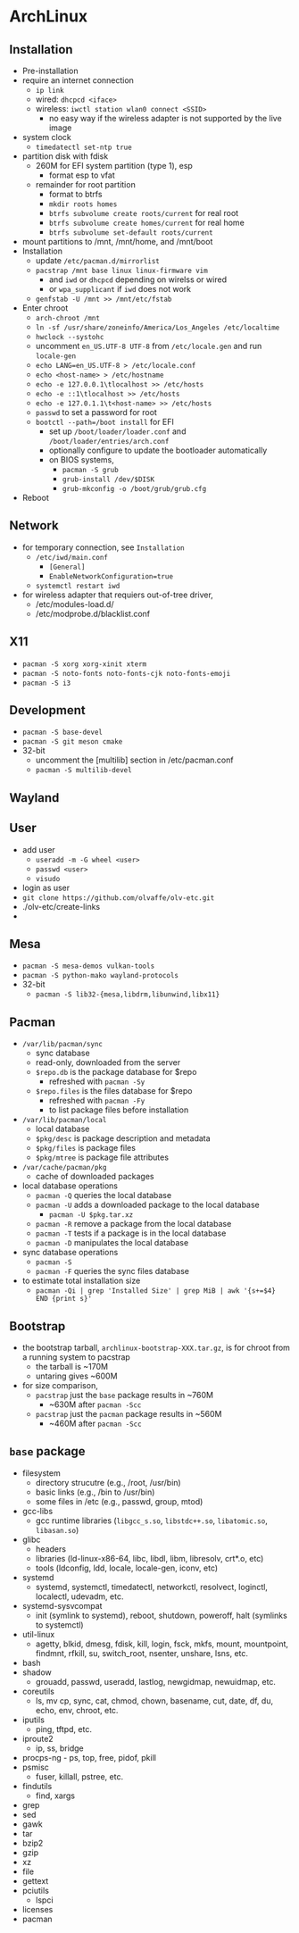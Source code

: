 ArchLinux
=========

## Installation

- Pre-installation
 - require an internet connection
   - `ip link`
   - wired: `dhcpcd <iface>`
   - wireless: `iwctl station wlan0 connect <SSID>`
     - no easy way if the wireless adapter is not supported by the live image
 - system clock
   - `timedatectl set-ntp true`
 - partition disk with fdisk
   - 260M for EFI system partition (type 1), esp
     - format esp to vfat
   - remainder for root partition
     - format to btrfs
     - `mkdir roots homes`
     - `btrfs subvolume create roots/current` for real root
     - `btrfs subvolume create homes/current` for real home
     - `btrfs subvolume set-default roots/current`
 - mount partitions to /mnt, /mnt/home, and /mnt/boot
- Installation
   - update `/etc/pacman.d/mirrorlist`
   - `pacstrap /mnt base linux linux-firmware vim`
     - and `iwd` or `dhcpcd` depending on wirelss or wired
     - or `wpa_supplicant` if `iwd` does not work
   - `genfstab -U /mnt >> /mnt/etc/fstab`
- Enter chroot
   - `arch-chroot /mnt`
   - `ln -sf /usr/share/zoneinfo/America/Los_Angeles /etc/localtime`
   - `hwclock --systohc`
   - uncomment `en_US.UTF-8 UTF-8` from `/etc/locale.gen` and run `locale-gen`
   - `echo LANG=en_US.UTF-8 > /etc/locale.conf`
   - `echo <host-name> > /etc/hostname`
   - `echo -e 127.0.0.1\tlocalhost >> /etc/hosts`
   - `echo -e ::1\tlocalhost >> /etc/hosts`
   - `echo -e 127.0.1.1\t<host-name> >> /etc/hosts`
   - `passwd` to set a password for root
   - `bootctl --path=/boot install` for EFI
     - set up `/boot/loader/loader.conf` and `/boot/loader/entries/arch.conf`
     - optionally configure to update the bootloader automatically
     - on BIOS systems,
       - `pacman -S grub`
       - `grub-install /dev/$DISK`
       - `grub-mkconfig -o /boot/grub/grub.cfg`
- Reboot

## Network

- for temporary connection, see `Installation`
  - `/etc/iwd/main.conf`
    - `[General]`
    - `EnableNetworkConfiguration=true`
  - `systemctl restart iwd`
- for wireless adapter that requiers out-of-tree driver,
  - /etc/modules-load.d/
  - /etc/modprobe.d/blacklist.conf

## X11

- `pacman -S xorg xorg-xinit xterm`
- `pacman -S noto-fonts noto-fonts-cjk noto-fonts-emoji`
- `pacman -S i3`

## Development

- `pacman -S base-devel`
- `pacman -S git meson cmake`
- 32-bit
  - uncomment the [multilib] section in /etc/pacman.conf
  - `pacman -S multilib-devel`

## Wayland

## User

- add user
  - `useradd -m -G wheel <user>`
  - `passwd <user>`
  - `visudo`
- login as user
- `git clone https://github.com/olvaffe/olv-etc.git`
- ./olv-etc/create-links
- 

## Mesa

- `pacman -S mesa-demos vulkan-tools`
- `pacman -S python-mako wayland-protocols`
- 32-bit
  - `pacman -S lib32-{mesa,libdrm,libunwind,libx11}`

## Pacman

- `/var/lib/pacman/sync`
  - sync database
  - read-only, downloaded from the server
  - `$repo.db` is the package database for $repo
    - refreshed with `pacman -Sy`
  - `$repo.files` is the files database for $repo
    - refreshed with `pacman -Fy`
    - to list package files before installation
- `/var/lib/pacman/local`
  - local database
  - `$pkg/desc` is package description and metadata
  - `$pkg/files` is package files
  - `$pkg/mtree` is package file attributes
- `/var/cache/pacman/pkg`
  - cache of downloaded packages
- local database operations
  - `pacman -Q` queries the local database
  - `pacman -U` adds a downloaded package to the local database
    - `pacman -U $pkg.tar.xz`
  - `pacman -R` remove a package from the local database
  - `pacman -T` tests if a package is in the local database
  - `pacman -D` manipulates the local database 
- sync database operations
  - `pacman -S`
  - `pacman -F` queries the sync files database
- to estimate total installation size
  - `pacman -Qi | grep 'Installed Size' | grep MiB | awk '{s+=$4} END {print s}'`

## Bootstrap

- the bootstrap tarball, `archlinux-bootstrap-XXX.tar.gz`, is for chroot from
  a running system to pacstrap
  - the tarball is ~170M
  - untaring gives ~600M
- for size comparison,
  - `pacstrap` just the `base` package results in ~760M
    - ~630M after `pacman -Scc`
  - `pacstrap` just the `pacman` package results in ~560M
    - ~460M after `pacman -Scc`

## `base` package

- filesystem
  - directory strucutre (e.g., /root, /usr/bin)
  - basic links (e.g., /bin to /usr/bin)
  - some files in /etc (e.g., passwd, group, mtod)
- gcc-libs
  - gcc runtime libraries (`libgcc_s.so`, `libstdc++.so`, `libatomic.so`,
    `libasan.so`)
- glibc
  - headers
  - libraries (ld-linux-x86-64, libc, libdl, libm, libresolv, crt\*.o, etc)
  - tools (ldconfig, ldd, locale, locale-gen, iconv, etc)
- systemd
  - systemd, systemctl, timedatectl, networkctl, resolvect, loginctl,
    localectl, udevadm, etc.
- systemd-sysvcompat
  - init (symlink to systemd), reboot, shutdown, poweroff, halt (symlinks to
    systemctl)
- util-linux
  - agetty, blkid, dmesg, fdisk, kill, login, fsck, mkfs, mount, mountpoint,
    findmnt, rfkill, su, switch_root, nsenter, unshare, lsns, etc.
- bash
- shadow
  - grouadd, passwd, useradd, lastlog, newgidmap, newuidmap, etc.
- coreutils
  - ls, mv cp, sync, cat, chmod, chown, basename, cut, date, df, du, echo,
    env, chroot, etc.
- iputils
  - ping, tftpd, etc.
- iproute2
  - ip, ss, bridge
- procps-ng - ps, top, free, pidof, pkill
- psmisc
  - fuser, killall, pstree, etc.
- findutils
  - find, xargs
- grep
- sed
- gawk
- tar
- bzip2
- gzip
- xz
- file
- gettext
- pciutils
  - lspci
- licenses
- pacman
